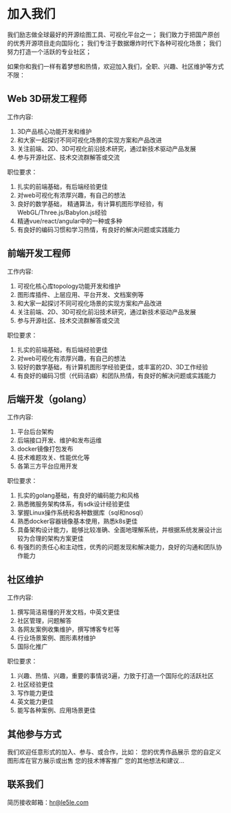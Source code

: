 # 加入我们

我们励志做全球最好的开源绘图工具、可视化平台之一；
我们致力于把国产原创的优秀开源项目走向国际化；
我们专注于数据爆炸时代下各种可视化场景；
我们努力打造一个活跃的专业社区；

如果你和我们一样有着梦想和热情，欢迎加入我们，全职、兴趣、社区维护等方式不限：

## Web 3D研发工程师

工作内容:
1. 3D产品核心功能开发和维护
2. 和大家一起探讨不同可视化场景的实现方案和产品改进
3. 关注前端、2D、3D可视化前沿技术研究，通过新技术驱动产品发展
4. 参与开源社区、技术交流群解答或交流

职位要求：
1. 扎实的前端基础，有后端经验更佳
2. 对web可视化有浓厚兴趣，有自己的想法
3. 良好的数学基础， 精通算法，有计算机图形学经验，有WebGL/Three.js/Babylon.js经验
4. 精通vue/react/angular中的一种或多种
5. 有良好的编码习惯和学习热情，有良好的解决问题或实践能力

## 前端开发工程师

工作内容:
1. 可视化核心库topology功能开发和维护
2. 图形库插件、上层应用、平台开发、文档案例等
3. 和大家一起探讨不同可视化场景的实现方案和产品改进
4. 关注前端、2D、3D可视化前沿技术研究，通过新技术驱动产品发展
5. 参与开源社区、技术交流群解答或交流

职位要求：
1. 扎实的前端基础，有后端经验更佳
2. 对web可视化有浓厚兴趣，有自己的想法
3. 较好的数学基础，有计算机图形学经验更佳，或丰富的2D、3D工作经验
4. 有良好的编码习惯（代码洁癖）和团队热情，有良好的解决问题或实践能力

## 后端开发（golang）

工作内容:
1. 平台后台架构
2. 后端接口开发、维护和发布运维
3. docker镜像打包发布
4. 技术难题攻关、性能优化等
5. 各第三方平台应用开发

职位要求：
1. 扎实的golang基础，有良好的编码能力和风格
2. 熟悉微服务架构体系，有sdk设计经验更佳
3. 掌握Linux操作系统和各种数据库（sql和nosql）
4. 熟悉docker容器镜像基本使用，熟悉k8s更佳
5. 具备架构设计能力，能够比较准确、全面地理解系统，并根据系统发展设计出较为合理的架构方案更佳
6. 有强烈的责任心和主动性，优秀的问题发现和解决能力，良好的沟通和团队协作能力

## 社区维护

工作内容:
1. 撰写简洁易懂的开发文档，中英文更佳
2. 社区管理，问题解答
3. 各网友案例收集维护，撰写博客专栏等
4. 行业场景案例、图形素材维护
5. 国际化推广

职位要求：
1. 兴趣、热情、兴趣，重要的事情说3遍，力致于打造一个国际化的活跃社区
2. 社区经验更佳
3. 写作能力更佳
4. 英文能力更佳
5. 能写各种案例、应用场景更佳

## 其他参与方式

我们欢迎任意形式的加入、参与、或合作，比如：
您的优秀作品展示
您的自定义图形库在官方展示或出售
您的技术博客推广
您的其他想法和建议...

## 联系我们

简历接收邮箱：hr@le5le.com
